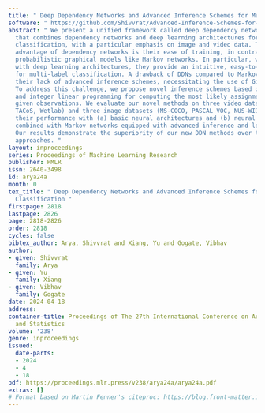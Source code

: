 ```yaml
---
title: " Deep Dependency Networks and Advanced Inference Schemes for Multi-Label Classification "
software: " https://github.com/Shivvrat/Advanced-Inference-Schemes-for-DDNs "
abstract: " We present a unified framework called deep dependency networks (DDNs)
  that combines dependency networks and deep learning architectures for multi-label
  classification, with a particular emphasis on image and video data. The primary
  advantage of dependency networks is their ease of training, in contrast to other
  probabilistic graphical models like Markov networks. In particular, when combined
  with deep learning architectures, they provide an intuitive, easy-to-use loss function
  for multi-label classification. A drawback of DDNs compared to Markov networks is
  their lack of advanced inference schemes, necessitating the use of Gibbs sampling.
  To address this challenge, we propose novel inference schemes based on local search
  and integer linear programming for computing the most likely assignment to the labels
  given observations. We evaluate our novel methods on three video datasets (Charades,
  TACoS, Wetlab) and three image datasets (MS-COCO, PASCAL VOC, NUS-WIDE), comparing
  their performance with (a) basic neural architectures and (b) neural architectures
  combined with Markov networks equipped with advanced inference and learning techniques.
  Our results demonstrate the superiority of our new DDN methods over the two competing
  approaches. "
layout: inproceedings
series: Proceedings of Machine Learning Research
publisher: PMLR
issn: 2640-3498
id: arya24a
month: 0
tex_title: " Deep Dependency Networks and Advanced Inference Schemes for Multi-Label
  Classification "
firstpage: 2818
lastpage: 2826
page: 2818-2826
order: 2818
cycles: false
bibtex_author: Arya, Shivvrat and Xiang, Yu and Gogate, Vibhav
author:
- given: Shivvrat
  family: Arya
- given: Yu
  family: Xiang
- given: Vibhav
  family: Gogate
date: 2024-04-18
address:
container-title: Proceedings of The 27th International Conference on Artificial Intelligence
  and Statistics
volume: '238'
genre: inproceedings
issued:
  date-parts:
  - 2024
  - 4
  - 18
pdf: https://proceedings.mlr.press/v238/arya24a/arya24a.pdf
extras: []
# Format based on Martin Fenner's citeproc: https://blog.front-matter.io/posts/citeproc-yaml-for-bibliographies/
---
```

